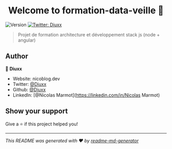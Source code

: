 <h1 align="center">Welcome to formation-data-veille 👋</h1>
<p>
  <img alt="Version" src="https://img.shields.io/badge/version-0.1-blue.svg?cacheSeconds=2592000" />
  <a href="https://twitter.com/Diuxx" target="_blank">
    <img alt="Twitter: Diuxx" src="https://img.shields.io/twitter/follow/Diuxx.svg?style=social" />
  </a>
</p>

> Projet de formation architecture et développement stack js (node + angular)

## Author

👤 **Diuxx**

* Website: nicoblog.dev
* Twitter: [@Diuxx](https://twitter.com/Diuxx)
* Github: [@Diuxx](https://github.com/Diuxx)
* LinkedIn: [@Nicolas Marmot](https://linkedin.com/in/Nicolas Marmot)

## Show your support

Give a ⭐️ if this project helped you!

***
_This README was generated with ❤️ by [readme-md-generator](https://github.com/kefranabg/readme-md-generator)_